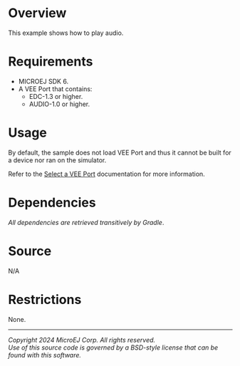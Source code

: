 # Overview

This example shows how to play audio.

# Requirements

* MICROEJ SDK 6.
* A VEE Port that contains:
    * EDC-1.3 or higher.
    * AUDIO-1.0 or higher.

# Usage

By default, the sample does not load VEE Port and thus it cannot be built for a device nor ran on the simulator.

Refer to the [Select a VEE Port](https://docs.microej.com/en/latest/SDK6UserGuide/selectVeePort.html) documentation for more information.

# Dependencies

_All dependencies are retrieved transitively by Gradle_.

# Source

N/A

# Restrictions

None.

---
_Copyright 2024 MicroEJ Corp. All rights reserved._  
_Use of this source code is governed by a BSD-style license that can be found with this software._  
